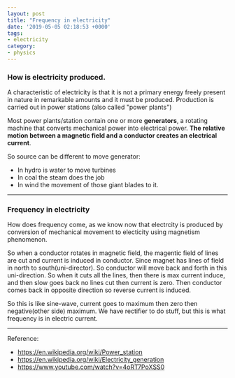 ```yaml
---
layout: post
title: "Frequency in electricity"
date: '2019-05-05 02:18:53 +0000'
tags:
- electricity
category:
- physics
---
```


### How is electricity produced.

A characteristic of electricity is that it is not a primary energy freely present in nature in remarkable amounts and it must be produced. Production is carried out in power stations (also called "power plants")

Most power plants/station contain one or more **generators**, a rotating machine that converts mechanical power into electrical power. **The relative motion between a magnetic field and a conductor creates an electrical current**. 


So source can be different to move generator:

* In hydro is water to move turbines
* In coal the steam does the job
* In wind the movement of those giant blades to it.


---

### Frequency in electricity

How does frequency come, as we know now that electrcity is produced by conversion of mechanical movement to electicity using magnetism phenomenon.

So when a conductor rotates in magnetic field, the magentic field of lines are cut and current is induced in conductor. Since magnet has lines of field in north to south(uni-director). So conductor will move back and forth in this uni-direction. So when it cuts all the lines, then there is max current induce, and then slow goes back no lines cut then current is zero. Then conductor comes back in opposite direction so reverse current is induced. 

So this is like sine-wave, current goes to maximum then zero then negative(other side) maximum. We have rectifier to do stuff, but this is what frequency is in electric current.


---
Reference:

* https://en.wikipedia.org/wiki/Power_station
* https://en.wikipedia.org/wiki/Electricity_generation
* https://www.youtube.com/watch?v=4oRT7PoXSS0
